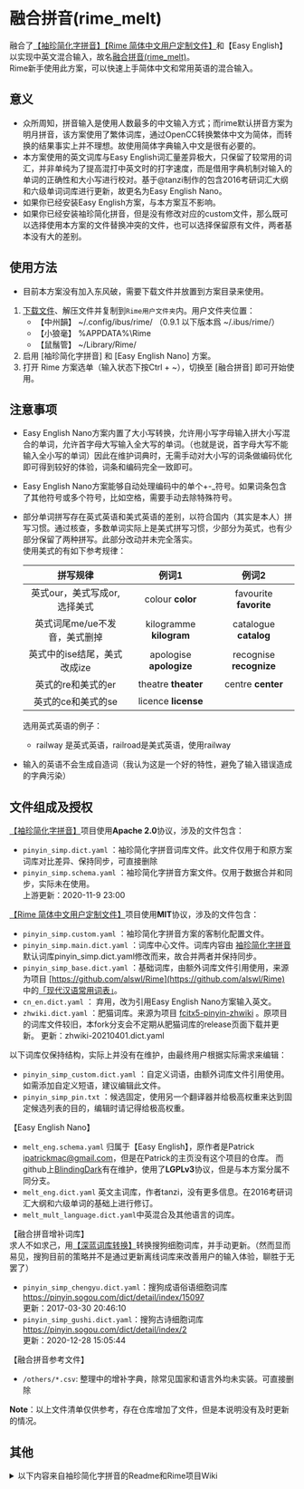 # 融合拼音(rime_melt)
融合了[【袖珍简化字拼音】](https://github.com/rime/rime-pinyin-simp/)[【Rime 简体中文用户定制文件】](https://github.com/huaxianyan/Rime)和【Easy English】以实现中英文混合输入，故名[融合拼音(rime_melt)](https://github.com/tumuyan/rime-pinyin-simp)。   
Rime新手使用此方案，可以快速上手简体中文和常用英语的混合输入。

## 意义 
* 众所周知，拼音输入是使用人数最多的中文输入方式；而rime默认拼音方案为明月拼音，该方案使用了繁体词库，通过OpenCC转换繁体中文为简体，而转换的结果事实上并不理想。故使用简体字典输入中文是很有必要的。
* 本方案使用的英文词库与Easy English词汇量差异极大，只保留了较常用的词汇，并非单纯为了提高混打中英文时的打字速度，而是借用字典机制对输入的单词的正确性和大小写进行校对。基于@tanzi制作的包含2016考研词汇大纲和六级单词词库进行更新，故更名为Easy English Nano。
* 如果你已经安装Easy English方案，与本方案互不影响。
* 如果你已经安装袖珍简化拼音，但是没有修改对应的custom文件，那么既可以选择使用本方案的文件替换冲突的文件，也可以选择保留原有文件，两者基本没有大的差别。   

## 使用方法
* 目前本方案没有加入东风破，需要下载文件并放置到方案目录来使用。 
1. [下载文件](https://github.com/tumuyan/rime-pinyin-simp/archive/master.zip)、解压文件并复制到`Rime用户文件夹`内。用户文件夹位置：  
    * 【中州韻】 ~/.config/ibus/rime/ （0.9.1 以下版本爲 ~/.ibus/rime/）
    * 【小狼毫】 %APPDATA%\Rime
    * 【鼠鬚管】 ~/Library/Rime/
2. 启用 [袖珍简化字拼音] 和 [Easy English Nano] 方案。
3. 打开 Rime 方案选单（输入状态下按Ctrl + ~），切换至 [融合拼音] 即可开始使用。


## 注意事项
* Easy English Nano方案内置了大小写转换，允许用小写字母输入拼大小写混合的单词，允许首字母大写输入全大写的单词。（也就是说，首字母大写不能输入全小写的单词）因此在维护词典时，无需手动对大小写的词条做编码优化即可得到较好的体验，词条和编码完全一致即可。
* Easy English Nano方案能够自动处理编码中的单个+-_符号。如果词条包含了其他符号或多个符号，比如空格，需要手动去除特殊符号。
* 部分单词拼写存在英式英语和美式英语的差别，以符合国内（其实是本人）拼写习惯。通过核查，多数单词实际上是美式拼写习惯，少部分为英式，也有少部分保留了两种拼写。此部分改动并未完全落实。  
    使用美式的有如下参考规律：  

    |拼写规律|例词1|例词2|   
    | :----: | :----: | :----: |  
    | 英式our，美式写成or, 选择美式 | colour **color** | favourite **favorite**  |  
    | 英式词尾me/ue不发音，美式删掉 | kilogramme **kilogram** |catalogue **catalog** |  
    | 英式中的ise结尾，美式改成ize | apologise **apologize** | recognise **recognize** |  
    | 英式的re和美式的er | theatre **theater** | centre **center** |  
    | 英式的ce和美式的se | licence **license** |  |    
  
    
    选用英式英语的例子：  
    - railway 是英式英语，railroad是美式英语，使用railway  



* 输入的英语不会生成自造词（我认为这是一个好的特性，避免了输入错误造成的字典污染）


## 文件组成及授权

[【袖珍简化字拼音】](https://github.com/rime/rime-pinyin-simp/)项目使用**Apache 2.0**协议，涉及的文件包含：  
* `pinyin_simp.dict.yaml` ：袖珍简化字拼音词库文件。此文件仅用于和原方案词库对比差异、保持同步，可直接删除  
* `pinyin_simp.schema.yaml` ：袖珍简化字拼音方案文件。仅用于数据合并和同步，实际未在使用。  
上游更新：2020-11-9 23:00    

[【Rime 简体中文用户定制文件】](https://github.com/huaxianyan/Rime)项目使用**MIT**协议，涉及的文件包含：
- `pinyin_simp.custom.yaml` ：袖珍简化字拼音方案的客制化配置文件。
- `pinyin_simp.main.dict.yaml` ：词库中心文件。词库内容由 [袖珍简化字拼音](https://github.com/rime/rime-pinyin-simp) 默认词库pinyin_simp.dict.yaml修改而来，故合并两者并保持同步。
- `pinyin_simp_base.dict.yaml` ：基础词库，由额外词库文件引用使用，来源为项目 [https://github.com/alswl/Rime](https://github.com/alswl/Rime) 中的[「现代汉语常用词表」](https://raw.githubusercontent.com/alswl/Rime/master/luna_pinyin.xiandaihanyuchangyongcibiao.dict.yaml)。
- `cn_en.dict.yaml` ： 弃用，改为引用Easy English Nano方案输入英文。
- `zhwiki.dict.yaml` ：肥猫词库。来源为项目 [fcitx5-pinyin-zhwiki](https://github.com/felixonmars/fcitx5-pinyin-zhwiki)  。原项目的词库文件较旧，本fork分支会不定期从肥猫词库的release页面下载并更新。
更新：zhwiki-20210401.dict.yaml  
    
以下词库仅保持结构，实际上并没有在维护，由最终用户根据实际需求来编辑：  
- `pinyin_simp_custom.dict.yaml` ：自定义词语，由额外词库文件引用使用。如需添加自定义短语，建议编辑此文件。
- `pinyin_simp_pin.txt` ：候选固定，使用另一个翻译器并给极高权重来达到固定候选列表的目的，编辑时请记得给极高权重。

【Easy English Nano】
* `melt_eng.schema.yaml` 归属于【Easy English】，原作者是Patrick <ipatrickmac@gmail.com>，但是在Patrick的主页没有这个项目的仓库。
而github上[BlindingDark](https://github.com/BlindingDark/rime-easy-en)有在维护，使用了**LGPLv3**协议，但是与本方案分属不同分支。
* `melt_eng.dict.yaml` 英文主词库，作者tanzi，没有更多信息。在2016考研词汇大纲和六级单词的基础上进行修订。
* `melt_mult_language.dict.yaml`中英混合及其他语言的词库。

【融合拼音增补词库】  
求人不如求己，用[【深蓝词库转换】](https://github.com/studyzy/imewlconverter)转换搜狗细胞词库，并手动更新。（然而显而易见，搜狗目前的策略并不是通过更新离线词库来改善用户的输入体验，聊胜于无罢了）
- `pinyin_simp_chengyu.dict.yaml`：搜狗成语俗语细胞词库 https://pinyin.sogou.com/dict/detail/index/15097   
更新：2017-03-30 20:46:10
- `pinyin_simp_gushi.dict.yaml`：搜狗古诗细胞词库 https://pinyin.sogou.com/dict/detail/index/2  
更新：2020-12-28 15:05:44

【融合拼音参考文件】  
- `/others/*.csv`: 整理中的增补字典，除常见国家和语言外均未实装。可直接删除  

**Note**：以上文件清单仅供参考，存在仓库增加了文件，但是本说明没有及时更新的情况。  


## 其他

<details>
<summary>以下内容来自袖珍简化字拼音的Readme和Rime项目Wiki</summary>

# 袖珍简化字拼音

配方： ℞ **pinyin-simp**

[Rime](https://rime.im) 袖珍简化字拼音輸入方案

## 安裝

[東風破](https://github.com/rime/plum) 安裝口令： `bash rime-install pinyin-simp`

授權條款：見 [LICENSE](LICENSE)


# [Rime说明书](https://github.com/rime/home/wiki/UserGuide)   
## 使用快捷键

- 设置：在Rime输入状态下，按  `F4`  鍵或組合鍵  ``Ctrl+` ``  喚出輸入方案選單（`` ` ``  鍵常見於  `1`  的左方），可以进入输入方案及选项设置。
使用 ←→鍵 定位光標插入點「‸」（或顯示爲「›」），編輯輸入碼。 也可用來縮短後選詞所對應輸入碼的範圍、確認詞句的一部分。
- 光标：
`Home`、`End`  鍵 快速跳至句首、句末。
`BackSpace`、`Delete`  鍵 分別刪除光標前、後的編碼字符。注意在蘋果鍵盤上前者標註爲  `Delete`，後者通常是組合鍵  `Fn+Delete`。
`Escape`  鍵 清空未完成的輸入。

- 刪除誤上屏的錯詞：先把選字光標（用上、下鍵）移到要刪除的用戶詞組上，再按下  `Shift+Delete`  或  `Control+Delete`（蘋果鍵盤用  `Shift+Fn+Delete`）。 
这个操作只能從用戶詞典中刪除詞組。用於碼表中原有的詞組時，只會取消其調頻效果。

### 輸入標點符號

按鍵到標點符號的映射有三種形式：

-   按鍵對應惟一的符號，按鍵後直接輸出該符號，如「，」
-   按鍵對應一組配對的符號，符號交替出現，如「“”」
-   按鍵對應多種符號，按鍵後展現選單。此時可按空格鍵或回車鍵確認高亮的符號，反復按該鍵則選中下一種符號。

每一款輸入方案，都可以定義兩套符號表，以「方案選單」裏的選項「半角←→全角」往復切換。

### 中西文切換

打開「方案選單」，使用選項「中文←→西文」可在兩種轉換狀態間往復切換。

此外，默認可用左右  `Shift`  鍵快速切換。

**特别的**，在輸入了部分編碼的情況下，左  `Shift`  切換輸入法光標左面的編碼內容，右  `Shift`  切換光標右面即將輸入的內容。

注意：Mac 系統上的鼠鬚管不能區分左、右  `Shift`  ，因此左、右  `Shift`  鍵的作用一樣。


### Emacs 風格的編輯鍵

註：Windows 版本 Alt 組合鍵不可用。

-   ↑：`Control+p`
-   ↓：`Control+n`
-   ←：`Control+b`
-   →：`Control+f`
-   上頁：`Alt+v`
-   下頁：`Control+v`
-   句首：`Control+a`
-   句末：`Control+e`
-   回退：`Control+h`
-   刪除：`Control+d`
-   清空：`Control+g`
-   刪詞：`Control+k`

</details>
